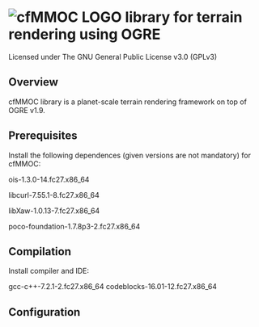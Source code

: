 # ![cfMMOC LOGO](https://github.com/cfmmoc/cfmmoc/blob/master/cfmmoc.png) library for terrain rendering using OGRE
Licensed under The GNU General Public License v3.0 (GPLv3)

## Overview
cfMMOC library is a planet-scale terrain rendering framework on top of OGRE v1.9.

## Prerequisites
Install the following dependences (given versions are not mandatory) for cfMMOC:

ois-1.3.0-14.fc27.x86_64

libcurl-7.55.1-8.fc27.x86_64

libXaw-1.0.13-7.fc27.x86_64

poco-foundation-1.7.8p3-2.fc27.x86_64

## Compilation
Install compiler and IDE:

gcc-c++-7.2.1-2.fc27.x86_64
codeblocks-16.01-12.fc27.x86_64

## Configuration
